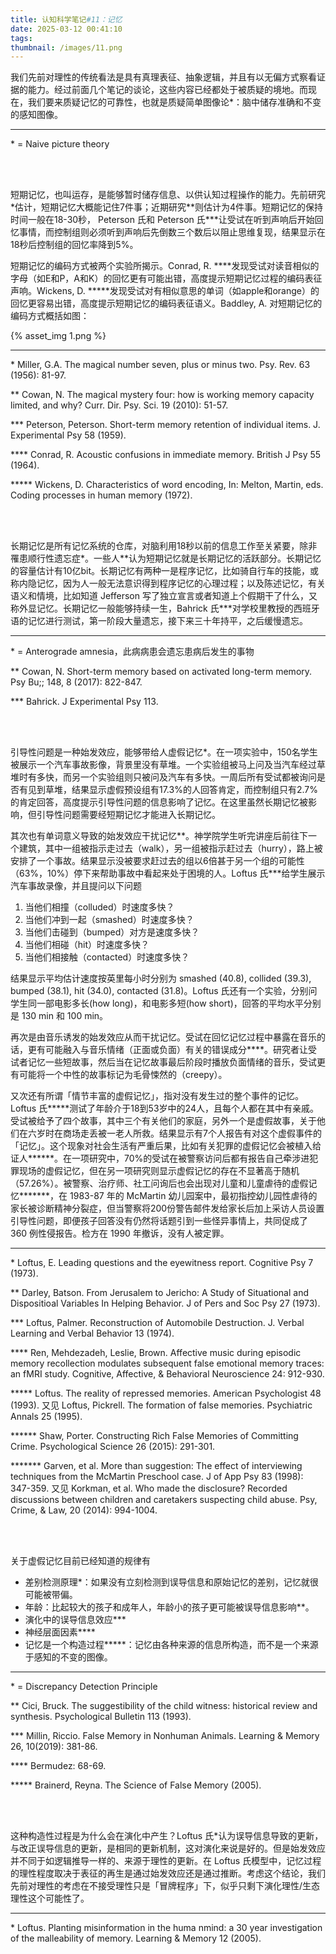 ```yaml
---
title: 认知科学笔记#11：记忆
date: 2025-03-12 00:41:10
tags:
thumbnail: /images/11.png
---
```


我们先前对理性的传统看法是具有真理表征、抽象逻辑，并且有以无偏方式察看证据的能力。经过前面几个笔记的谈论，这些内容已经都处于被质疑的境地。而现在，我们要来质疑记忆的可靠性，也就是质疑简单图像论*：脑中储存准确和不变的感知图像。

---

\* = Naive picture theory

</br></br>

短期记忆，也叫运存，是能够暂时储存信息、以供认知过程操作的能力。先前研究\*估计，短期记忆大概能记住7件事；近期研究\*\*则估计为4件事。短期记忆的保持时间一般在18-30秒， Peterson 氏和 Peterson 氏***让受试在听到声响后开始回忆事情，而控制组则必须听到声响后先倒数三个数后以阻止思维复现，结果显示在18秒后控制组的回忆率降到5%。

短期记忆的编码方式被两个实验所揭示。Conrad, R. \*\*\*\*发现受试对读音相似的字母（如E和P，A和K）的回忆更有可能出错，高度提示短期记忆过程的编码表征声响。Wickens, D. *****发现受试对有相似意思的单词（如apple和orange）的回忆更容易出错，高度提示短期记忆的编码表征语义。Baddley, A. 对短期记忆的编码方式概括如图：

{% asset_img 1.png %}

---

\* Miller, G.A. The magical number seven, plus or minus two. Psy. Rev. 63 (1956): 81-97.

** Cowan, N. The magical mystery four: how is working memory capacity limited, and why? Curr. Dir. Psy. Sci. 19 (2010): 51-57.

*** Peterson, Peterson. Short-term memory retention of individual items. J. Experimental Psy 58 (1959).

**** Conrad, R. Acoustic confusions in immediate memory. British J Psy 55 (1964).

***** Wickens, D. Characteristics of word encoding, In: Melton, Martin, eds. Coding processes in human memory (1972).

</br></br>

长期记忆是所有记忆系统的仓库，对脑利用18秒以前的信息工作至关紧要，除非罹患顺行性遗忘症*。一些人\*\*认为短期记忆就是长期记忆的活跃部分。长期记忆的容量估计有10亿bit。长期记忆有两种一是程序记忆，比如骑自行车的技能，或称内隐记忆，因为人一般无法意识得到程序记忆的心理过程；以及陈述记忆，有关语义和情境，比如知道 Jefferson 写了独立宣言或者知道上个假期干了什么，又称外显记忆。长期记忆一般能够持续一生，Bahrick 氏***对学校里教授的西班牙语的记忆进行测试，第一阶段大量遗忘，接下来三十年持平，之后缓慢遗忘。

---

\* = Anterograde amnesia，此病病患会遗忘患病后发生的事物

** Cowan, N. Short-term memory based on activated long-term memory. Psy Bu;; 148, 8 (2017): 822-847.

*** Bahrick. J Experimental Psy 113.

</br></br>

引导性问题是一种始发效应，能够带给人虚假记忆*。在一项实验中，150名学生被展示一个汽车事故影像，背景里没有草堆。一个实验组被马上问及当汽车经过草堆时有多快，而另一个实验组则只被问及汽车有多快。一周后所有受试都被询问是否有见到草堆，结果显示虚假预设组有17.3%的人回答肯定，而控制组只有2.7%的肯定回答，高度提示引导性问题的信息影响了记忆。在这里虽然长期记忆被影响，但引导性问题需要经短期记忆才能进入长期记忆。

其次也有单词意义导致的始发效应干扰记忆\*\*。神学院学生听完讲座后前往下一个建筑，其中一组被指示走过去（walk），另一组被指示赶过去（hurry），路上被安排了一个事故。结果显示没被要求赶过去的组以6倍甚于另一个组的可能性（63%，10%）停下来帮助事故中看起来处于困境的人。Loftus 氏***给学生展示汽车事故录像，并且提问以下问题

1. 当他们相撞（colluded）时速度多快？
2. 当他们冲到一起（smashed）时速度多快？
3. 当他们击碰到（bumped）对方是速度多快？
4. 当他们相碰（hit）时速度多快？
5. 当他们相接触（contacted）时速度多快？

结果显示平均估计速度按英里每小时分别为 smashed (40.8), collided (39.3), bumped (38.1), hit (34.0), contacted (31.8)。Loftus 氏还有一个实验，分别问学生同一部电影多长(how long)，和电影多短(how short)，回答的平均水平分别是 130 min 和 100 min。

再次是由音乐诱发的始发效应从而干扰记忆。受试在回忆记忆过程中暴露在音乐的话，更有可能融入与音乐情绪（正面或负面）有关的错误成分****。研究者让受试者记忆一些短故事，然后当在记忆故事最后阶段时播放负面情绪的音乐，受试更有可能将一个中性的故事标记为毛骨悚然的（creepy）。

又次还有所谓「情节丰富的虚假记忆」，指对没有发生过的整个事件的记忆。Loftus 氏\*\*\*\*\*测试了年龄介于18到53岁中的24人，且每个人都在其中有亲戚。受试被给予了四个故事，其中三个有关他们的家庭，另外一个是虚假故事，关于他们在六岁时在商场走丢被一老人所救。结果显示有7个人报告有对这个虚假事件的「记忆」。这个现象对社会生活有严重后果，比如有关犯罪的虚假记忆会被植入给证人\*\*\*\*\*\*。在一项研究中，70%的受试在被警察访问后都有报告自己牵涉进犯罪现场的虚假记忆，但在另一项研究则显示虚假记忆的存在不显著高于随机（57.26%）。被警察、治疗师、社工问询后也会出现对儿童和儿童虐待的虚假记忆*******，在 1983-87 年的 McMartin 幼儿园案中，最初指控幼儿园性虐待的家长被诊断精神分裂症，但当警察将200份警告邮件发给家长后加上采访人员设置引导性问题，即便孩子回答没有仍然将话题引到一些怪异事情上，共同促成了 360 例性侵报告。检方在 1990 年撤诉，没有人被定罪。

---

\* Loftus, E. Leading questions and the eyewitness report. Cognitive Psy 7 (1973).

** Darley, Batson. From Jerusalem to Jericho: A Study of Situational and Dispositioal Variables In Helping Behavior. J of Pers and Soc Psy 27 (1973).

*** Loftus, Palmer. Reconstruction of Automobile Destruction. J. Verbal Learning and Verbal Behavior 13 (1974).

**** Ren, Mehdezadeh, Leslie, Brown. Affective music during episodic memory recollection modulates subsequent false emotional memory traces: an fMRI study. Cognitive, Affective, & Behavioral Neuroscience 24: 912-930.

***** Loftus. The reality of repressed memories. American Psychologist 48 (1993). 又见 Loftus, Pickrell. The formation of false memories. Psychiatric Annals 25 (1995).

****** Shaw, Porter. Constructing Rich False Memories of Committing Crime. Psychological Science 26 (2015): 291-301.

******* Garven, et al. More than suggestion: The effect of interviewing techniques from the McMartin Preschool case. J of App Psy 83 (1998): 347-359. 又见 Korkman, et al. Who made the disclosure? Recorded discussions between children and caretakers suspecting child abuse. Psy, Crime, & Law, 20 (2014): 994-1004.

</br></br>

关于虚假记忆目前已经知道的规律有

- 差别检测原理*：如果没有立刻检测到误导信息和原始记忆的差别，记忆就很可能被带偏。
- 年龄：比起较大的孩子和成年人，年龄小的孩子更可能被误导信息影响**。
- 演化中的误导信息效应***
- 神经层面因素****
- 记忆是一个构造过程*****：记忆由各种来源的信息所构造，而不是一个来源于感知的不变的图像。

---

\* = Discrepancy Detection Principle

** Cici, Bruck. The suggestibility of the child witness: historical review and synthesis. Psychological Bulletin 113 (1993).

*** Millin, Riccio. False Memory in Nonhuman Animals. Learning & Memory 26, 10(2019): 381-86.

**** Bermudez: 68-69.

***** Brainerd, Reyna. The Science of False Memory (2005).

</br></br>

这种构造性过程是为什么会在演化中产生？Loftus 氏*认为误导信息导致的更新，与改正误导信息的更新，是相同的更新机制，这对演化来说是好的。但是始发效应并不同于如逻辑推导一样的、来源于理性的更新。在 Loftus 氏模型中，记忆过程的理性程度取决于表征的再生是通过始发效应还是通过推断。考虑这个结论，我们先前对理性的考虑在不接受理性只是「冒牌程序」下，似乎只剩下演化理性/生态理性这个可能性了。

---

\* Loftus. Planting misinformation in the huma nmind: a 30 year investigation of the malleability of memory. Learning & Memory 12 (2005).